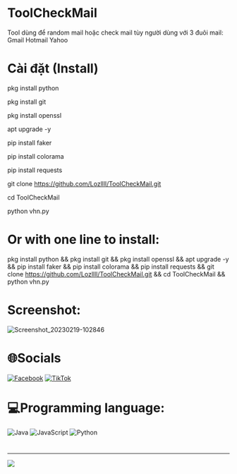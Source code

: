 # ToolCheckMail

Tool dùng để random mail hoặc check mail tùy người dùng với 3 đuôi mail:
Gmail
Hotmail
Yahoo

# Cài đặt (Install)
pkg install python

pkg install git

pkg install openssl

apt upgrade -y

pip install faker

pip install colorama

pip install requests

git clone https://github.com/Lozllll/ToolCheckMail.git

cd ToolCheckMail

python vhn.py

# Or with one line to install:

pkg install python && pkg install git && pkg install openssl && apt upgrade -y && pip install faker && pip install colorama && pip install requests && git clone https://github.com/Lozllll/ToolCheckMail.git && cd ToolCheckMail && python vhn.py

# Screenshot:

![Screenshot_20230219-102846](https://user-images.githubusercontent.com/98259155/219912497-a9ebdf26-4c71-4308-b8b1-d7c2446a9c5b.png)


# 🌐Socials
[![Facebook](https://img.shields.io/badge/Facebook-%231877F2.svg?logo=Facebook&logoColor=white)](https://facebook.com/hoangnamtricker.2009) [![TikTok](https://img.shields.io/badge/TikTok-%23000000.svg?logo=TikTok&logoColor=white)](https://tiktok.com/@namcony2009) 

# 💻Programming language:
![Java](https://img.shields.io/badge/java-%23ED8B00.svg?style=for-the-badge&logo=java&logoColor=white) ![JavaScript](https://img.shields.io/badge/javascript-%23323330.svg?style=for-the-badge&logo=javascript&logoColor=%23F7DF1E) ![Python](https://img.shields.io/badge/python-3670A0?style=for-the-badge&logo=python&logoColor=ffdd54)

#

---
[![](https://visitcount.itsvg.in/api?id=Lozllll&icon=0&color=0)](https://visitcount.itsvg.in)

